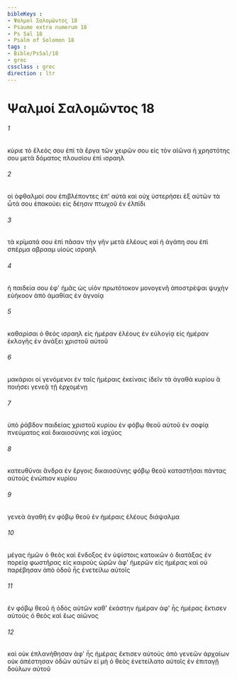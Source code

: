```yaml
---
bibleKeys : 
- Ψαλμοί Σαλoμῶντος 18
- Psaume extra numerum 18
- Ps Sal 18
- Psalm of Solomon 18
tags : 
- Bible/PsSal/18
- grec
cssclass : grec
direction : ltr
---
```


# Ψαλμοί Σαλoμῶντος 18

###### 1
κύριε τὸ ἔλεός σου ἐπὶ τὰ ἔργα τῶν χειρῶν σου εἰς τὸν αἰῶνα ἡ χρηστότης σου μετὰ δόματος πλουσίου ἐπὶ ισραηλ
###### 2
οἱ ὀφθαλμοί σου ἐπιβλέποντες ἐπ' αὐτά καὶ οὐχ ὑστερήσει ἐξ αὐτῶν τὰ ὦτά σου ἐπακούει εἰς δέησιν πτωχοῦ ἐν ἐλπίδι
###### 3
τὰ κρίματά σου ἐπὶ πᾶσαν τὴν γῆν μετὰ ἐλέους καὶ ἡ ἀγάπη σου ἐπὶ σπέρμα αβρααμ υἱοὺς ισραηλ
###### 4
ἡ παιδεία σου ἐφ' ἡμᾶς ὡς υἱὸν πρωτότοκον μονογενῆ ἀποστρέψαι ψυχὴν εὐήκοον ἀπὸ ἀμαθίας ἐν ἀγνοίᾳ
###### 5
καθαρίσαι ὁ θεὸς ισραηλ εἰς ἡμέραν ἐλέους ἐν εὐλογίᾳ εἰς ἡμέραν ἐκλογῆς ἐν ἀνάξει χριστοῦ αὐτοῦ
###### 6
μακάριοι οἱ γενόμενοι ἐν ταῖς ἡμέραις ἐκείναις ἰδεῖν τὰ ἀγαθὰ κυρίου ἃ ποιήσει γενεᾷ τῇ ἐρχομένῃ
###### 7
ὑπὸ ῥάβδον παιδείας χριστοῦ κυρίου ἐν φόβῳ θεοῦ αὐτοῦ ἐν σοφίᾳ πνεύματος καὶ δικαιοσύνης καὶ ἰσχύος
###### 8
κατευθῦναι ἄνδρα ἐν ἔργοις δικαιοσύνης φόβῳ θεοῦ καταστῆσαι πάντας αὐτοὺς ἐνώπιον κυρίου
###### 9
γενεὰ ἀγαθὴ ἐν φόβῳ θεοῦ ἐν ἡμέραις ἐλέους διάψαλμα
###### 10
μέγας ἡμῶν ὁ θεὸς καὶ ἔνδοξος ἐν ὑψίστοις κατοικῶν ὁ διατάξας ἐν πορείᾳ φωστῆρας εἰς καιροὺς ὡρῶν ἀφ' ἡμερῶν εἰς ἡμέρας καὶ οὐ παρέβησαν ἀπὸ ὁδοῦ ἧς ἐνετείλω αὐτοῖς
###### 11
ἐν φόβῳ θεοῦ ἡ ὁδὸς αὐτῶν καθ' ἑκάστην ἡμέραν ἀφ' ἧς ἡμέρας ἔκτισεν αὐτοὺς ὁ θεὸς καὶ ἕως αἰῶνος
###### 12
καὶ οὐκ ἐπλανήθησαν ἀφ' ἧς ἡμέρας ἔκτισεν αὐτούς ἀπὸ γενεῶν ἀρχαίων οὐκ ἀπέστησαν ὁδῶν αὐτῶν εἰ μὴ ὁ θεὸς ἐνετείλατο αὐτοῖς ἐν ἐπιταγῇ δούλων αὐτοῦ
